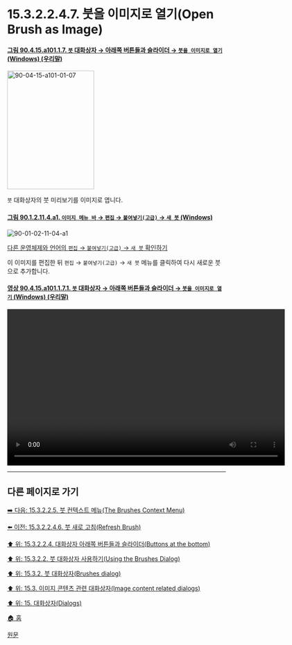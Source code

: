 # 15.3.2.2.4.7. 붓을 이미지로 열기(Open Brush as Image)

<a id="90-04-15-a101-01-07"></a>

#### [그림 90.4.15.a101.1.7. `붓` 대화상자 → 아래쪽 버튼들과 슬라이더 → `붓을 이미지로 열기` (Windows) (우리말)](./90-04-0015-brushes.md#90-04-15-a101-01-07)
<img width="200" height="273" alt="90-04-15-a101-01-07" src="https://github.com/user-attachments/assets/3d6826f4-e590-4e9a-84f4-a1635d47483e" />

`붓` 대화상자의 붓 미리보기를 이미지로 엽니다.

<a id="90-01-02-11-04-a1"></a>

#### [그림 90.1.2.11.4.a1. `이미지 메뉴 바` → `편집` → `붙여넣기(고급)` → `새 붓` (Windows)](./90-01-02-11-04-new_brush.md#90-01-02-11-04-a1)
![90-01-02-11-04-a1](https://github.com/wonder13662/gimp/assets/15767104/09a39cc5-190c-40a6-ab56-827f16054255)

[다른 운영체제와 언어의 `편집` → `붙여넣기(고급)` → `새 붓` 확인하기](./90-01-02-11-04-new_brush.md#90-01-02-11-04-a2)

이 이미지를 편집한 뒤 `편집` → `붙여넣기(고급)` → `새 붓` 메뉴를 클릭하여 다시 새로운 붓으로 추가합니다.

<a id="90-04-15-a101-01-07-01"></a>

#### [영상 90.4.15.a101.1.7.1. `붓` 대화상자 → 아래쪽 버튼들과 슬라이더 → `붓을 이미지로 열기` (Windows) (우리말)](./90-04-0015-brushes.md#90-04-15-a101-01-07-01)
<video controls="controls" width="640" height="360" src="https://github.com/user-attachments/assets/89bb8afc-e5d4-4337-b75a-e29a21adab89"></video>

***

## 다른 페이지로 가기

[➡️ 다음: 15.3.2.2.5. 붓 컨텍스트 메뉴(The Brushes Context Menu)](./15-03-02-02-05-00-the_brushes_context_menu.md)

[⬅️ 이전: 15.3.2.2.4.6. 붓 새로 고침(Refresh Brush)](./15-03-02-02-04-06-refresh_brush.md)

[⬆️ 위: 15.3.2.2.4. 대화상자 아래쪽 버튼들과 슬라이더(Buttons at the bottom)](./15-03-02-02-04-00-buttons_at_the_bottom.md)

[⬆️ 위: 15.3.2.2. 붓 대화상자 사용하기(Using the Brushes Dialog)](./15-03-02-02-00-using_the_brushes_dialog.md)

[⬆️ 위: 15.3.2. 붓 대화상자(Brushes dialog)](./15-03-02-00-brushes-dialog.md)

[⬆️ 위: 15.3. 이미지 콘텐츠 관련 대화상자(Image content related dialogs)](./15-03-00-image-content-related-dialogs.md)

[⬆️ 위: 15. 대화상자(Dialogs)](./15-00-dialogs.md)

[🏠 홈](./00-home.md)

[원문](https://docs.gimp.org/2.10/ko/gimp-brush-dialog.html#gimp-brush-dialog-buttons)